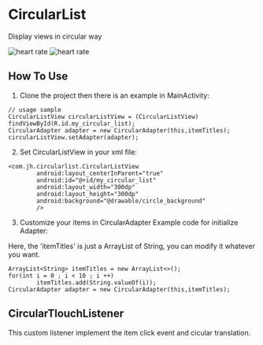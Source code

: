 # CircularList

Display views in circular way

![heart rate](https://raw.githubusercontent.com/JungHsuan/CircularList/master/screenShot/Screenshot_20170429-214403.png)
![heart rate](https://raw.githubusercontent.com/JungHsuan/CircularList/master/screenShot/Screenshot_20170429-214409.png)

## How To Use

1. Clone the project then there is an example in MainActivity: 
```shell
// usage sample
CircularListView circularListView = (CircularListView) findViewById(R.id.my_circular_list);
CircularAdapter adapter = new CircularAdapter(this,itemTitles);
circularListView.setAdapter(adapter);
```
2. Set CircularListView in your xml file:
```shell
<com.jh.circularlist.CircularListView
        android:layout_centerInParent="true"
        android:id="@+id/my_circular_list"
        android:layout_width="300dp"
        android:layout_height="300dp"
        android:background="@drawable/circle_background"
        />
```
3. Customize your items in CircularAdapter
Example code for initialize Adapter:

Here, the 'itemTitles' is just a ArrayList of String, you can modify it whatever you want.
```shell
ArrayList<String> itemTitles = new ArrayList<>();
for(int i = 0 ; i < 10 ; i ++)
        itemTitles.add(String.valueOf(i));
CircularAdapter adapter = new CircularAdapter(this,itemTitles);
```

## CircularTlouchListener
This custom listener implement the item click event and cicular translation.
